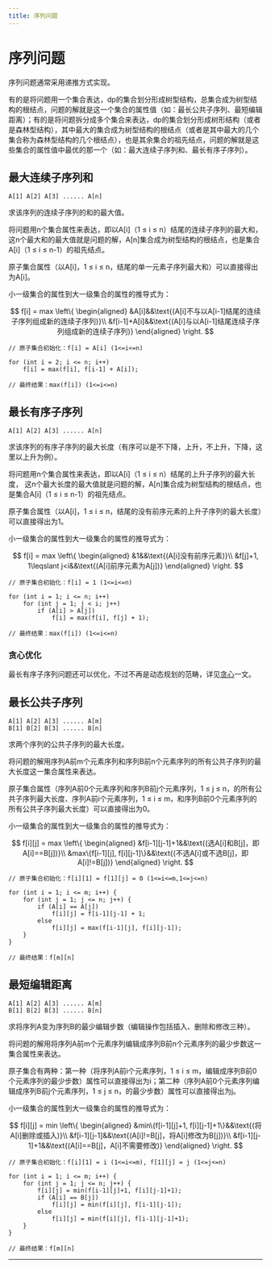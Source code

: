 ```yaml
---
title: 序列问题
---
```


# 序列问题

<script type="text/javascript" src="/include/head.js"></script>

序列问题通常采用递推方式实现。

有的是将问题用一个集合表达，dp的集合划分形成树型结构，总集合成为树型结构的根结点，问题的解就是这一个集合的属性值（如：最长公共子序列、最短编辑距离）；有的是将问题拆分成多个集合来表达，dp的集合划分形成树形结构（或者是森林型结构），其中最大的集合成为树型结构的根结点（或者是其中最大的几个集合称为森林型结构的几个根结点），也是其余集合的祖先结点，问题的解就是这些集合的属性值中最优的那一个（如：最大连续子序列和、最长有序子序列）。

## 最大连续子序列和

```
A[1] A[2] A[3] ...... A[n]
```

求该序列的连续子序列的和的最大值。

将问题用n个集合属性来表达，即以A[i]（1 $\leqslant$ i $\leqslant$ n）结尾的连续子序列的最大和，
这n个最大和的最大值就是问题的解，A[n]集合成为树型结构的根结点，也是集合A[i]（1 $\leqslant$ i $\leqslant$ n-1）的祖先结点。

原子集合属性（以A[i]，1 $\leqslant$ i $\leqslant$ n，结尾的单一元素子序列最大和）可以直接得出为A[i]。

小一级集合的属性到大一级集合的属性的推导式为：

$$
f[i] = max
\left\{
\begin{aligned}
&A[i]&&\text{(A[i]不与以A[i-1]结尾的连续子序列组成新的连续子序列)}\\
&f[i-1]+A[i]&&\text{(A[i]与以A[i-1]结尾连续子序列组成新的连续子序列)}
\end{aligned}
\right.
$$

```
// 原子集合初始化：f[i] = A[i] (1<=i<=n)

for (int i = 2; i <= n; i++)
    f[i] = max(f[i], f[i-1] + A[i]);

// 最终结果：max(f[i]) (1<=i<=n)
```

## 最长有序子序列

```
A[1] A[2] A[3] ...... A[n]
```

求该序列的有序子序列的最大长度（有序可以是不下降，上升，不上升，下降，这里以上升为例）。

将问题用n个集合属性来表达，即以A[i]（1 $\leqslant$ i $\leqslant$ n）结尾的上升子序列的最大长度，
这n个最大长度的最大值就是问题的解，A[n]集合成为树型结构的根结点，也是集合A[i]（1 $\leqslant$ i $\leqslant$ n-1）的祖先结点。

原子集合属性（以A[i]，1 $\leqslant$ i $\leqslant$ n，结尾的没有前序元素的上升子序列的最大长度）可以直接得出为1。

小一级集合的属性到大一级集合的属性的推导式为：

$$
f[i] = max
\left\{
\begin{aligned}
&1&&\text{(A[i]没有前序元素)}\\
&f[j]+1, 1\leqslant j<i&&\text{(A[i]前序元素为A[j])}
\end{aligned}
\right.
$$

```
// 原子集合初始化：f[i] = 1 (1<=i<=n)

for (int i = 1; i <= n; i++)
    for (int j = 1; j < i; j++)
        if (A[i] > A[j])
            f[i] = max(f[i], f[j] + 1);

// 最终结果：max(f[i]) (1<=i<=n)
```

### 贪心优化

最长有序子序列问题还可以优化，不过不再是动态规划的范畴，详见<a href="https://www.dywan.xyz/note/202108/120001">贪心</a>一文。

## 最长公共子序列

```
A[1] A[2] A[3] ...... A[m]
B[1] B[2] B[3] ...... B[n]
```

求两个序列的公共子序列的最大长度。

将问题的解用序列A前m个元素序列和序列B前n个元素序列的所有公共子序列的最大长度这一集合属性来表达。

原子集合属性（序列A前0个元素序列和序列B前j个元素序列，1 $\leqslant$ j $\leqslant$ n，的所有公共子序列最大长度、序列A前i个元素序列，1 $\leqslant$ i $\leqslant$ m，和序列B前0个元素序列的所有公共子序列最大长度）可以直接得出为0。

小一级集合的属性到大一级集合的属性的推导式为：

$$
f[i][j] = max
\left\{
\begin{aligned}
&f[i-1][j-1]+1&&\text{(选A[i]和B[j]，即A[i]==B[j])}\\
&max\{f[i-1][j], f[i][j-1]\}&&\text{(不选A[i]或不选B[j]，即A[i]!=B[j])}
\end{aligned}
\right.
$$

```
// 原子集合初始化：f[i][1] = f[1][j] = 0 (1<=i<=m,1<=j<=n)

for (int i = 1; i <= m; i++) {
    for (int j = 1; j <= n; j++) {
        if (A[i] == A[j])
            f[i][j] = f[i-1][j-1] + 1;
        else
            f[i][j] = max(f[i-1][j], f[i][j-1]);
    }
}

// 最终结果：f[m][n]
```

## 最短编辑距离

```
A[1] A[2] A[3] ...... A[m]
B[1] B[2] B[3] ...... B[n]
```

求将序列A变为序列B的最少编辑步数（编辑操作包括插入、删除和修改三种）。

将问题的解用将序列A前m个元素序列编辑成序列B前n个元素序列的最少步数这一集合属性来表达。

原子集合有两种：第一种（将序列A前i个元素序列，1 $\leqslant$ i $\leqslant$ m，编辑成序列B前0个元素序列的最少步数）属性可以直接得出为i；第二种（序列A前0个元素序列编辑成序列B前j个元素序列，1 $\leqslant$ j $\leqslant$ n，的最少步数）属性可以直接得出为j。

小一级集合的属性到大一级集合的属性的推导式为：

$$
f[i][j] = min
\left\{
\begin{aligned}
&min\{f[i-1][j]+1, f[i][j-1]+1\}&&\text{(将A[i]删除或插入)}\\
&f[i-1][j-1]&&\text{(A[i]!=B[j]，将A[i]修改为B[j])}\\
&f[i-1][j-1]+1&&\text{(A[i]==B[j]，A[i]不需要修改)}
\end{aligned}
\right.
$$

```
// 原子集合初始化：f[i][1] = i (1<=i<=m), f[1][j] = j (1<=j<=n)

for (int i = 1; i <= m; i++) {
    for (int j = 1; j <= n; j++) {
        f[i][j] = min(f[i-1][j]+1, f[i][j-1]+1);
        if (A[i] == B[j])
            f[i][j] = min(f[i][j], f[i-1][j-1]);
        else
            f[i][j] = min(f[i][j], f[i-1][j-1]+1);
    }
}

// 最终结果：f[m][n]
```

---

<script type="text/javascript" src="/include/tail.js"></script>
